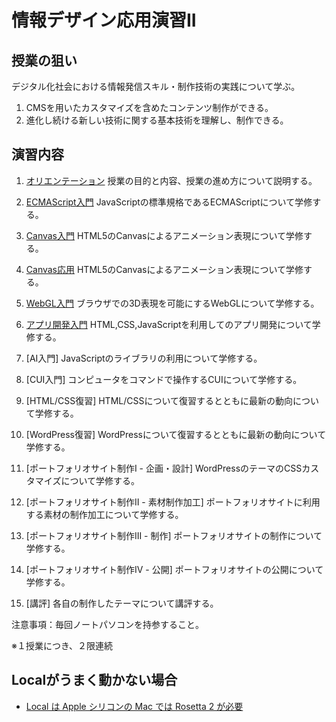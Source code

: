 # 情報デザイン応用演習II

## 授業の狙い

デジタル化社会における情報発信スキル・制作技術の実践について学ぶ。

1. CMSを用いたカスタマイズを含めたコンテンツ制作ができる。
2. 進化し続ける新しい技術に関する基本技術を理解し、制作できる。

## 演習内容
1. [オリエンテーション](./ida_01.md)
授業の目的と内容、授業の進め方について説明する。

2. [ECMAScript入門](./ida_02.md)
JavaScriptの標準規格であるECMAScriptについて学修する。

3. [Canvas入門](./ida_03.md)
HTML5のCanvasによるアニメーション表現について学修する。

4. [Canvas応用](./ida_04.md)
HTML5のCanvasによるアニメーション表現について学修する。

5. [WebGL入門](./ida_05.md)
ブラウザでの3D表現を可能にするWebGLについて学修する。

6. [アプリ開発入門](./ida_06.md)
HTML,CSS,JavaScriptを利用してのアプリ開発について学修する。

7. [AI入門]
JavaScriptのライブラリの利用について学修する。

8. [CUI入門]
コンピュータをコマンドで操作するCUIについて学修する。

9.  [HTML/CSS復習]
HTML/CSSについて復習するとともに最新の動向について学修する。

10.  [WordPress復習]
WordPressについて復習するとともに最新の動向について学修する。

11.  [ポートフォリオサイト制作I - 企画・設計]
WordPressのテーマのCSSカスタマイズについて学修する。

12.  [ポートフォリオサイト制作II - 素材制作加工]
ポートフォリオサイトに利用する素材の制作加工について学修する。

13.  [ポートフォリオサイト制作III - 制作]
ポートフォリオサイトの制作について学修する。

14.  [ポートフォリオサイト制作IV - 公開]
ポートフォリオサイトの公開について学修する。

15.  [講評]
各自の制作したテーマについて講評する。

<!--
## 最終課題 ヒント
-  [最終課題 ヒント](./ida_kadai_hint.md)

もっと楽したい人は、14回目のページ参照
-->

<!--
1.   [WordPress ---スターターテーマ---]
WordPressのテーマ作成の雛形となるスターターテーマについて学修する。
-->
<!--(変更) CSSでレイアウト-->
<!--
1.   [WordPress ---CSSカスタマイズ---]
WordPressのテーマのCSSカスタマイズについて学修する。
-->
<!--(変更)Wordpress復習+α-->

<!--
1.    [WordPress ---PHPカスタマイズ---]
WordPressのテーマのPHPカスタマイズについて学修する。
-->
<!--(変更 )Wordpress CSS,PHPカスタマイズ-->

<!--
1.   [WordPressオリジナルテーマ制作I]<!-- (変更 Wordpressによるポートフォリオサイトの制作I)-->
<!--
2.   [WordPressオリジナルテーマ制作II] -->
<!--(変更 Wordpressによるポートフォリオサイトの制作II)
WordPressのオリジナルテーマを制作する。-->

<!--
1.   [講評]
各自の制作したテーマについて講評する。
-->
注意事項：毎回ノートパソコンを持参すること。


※１授業につき、２限連続

## Localがうまく動かない場合
- [Local は Apple シリコンの Mac では Rosetta 2 が必要](../../App/Local/index.md)